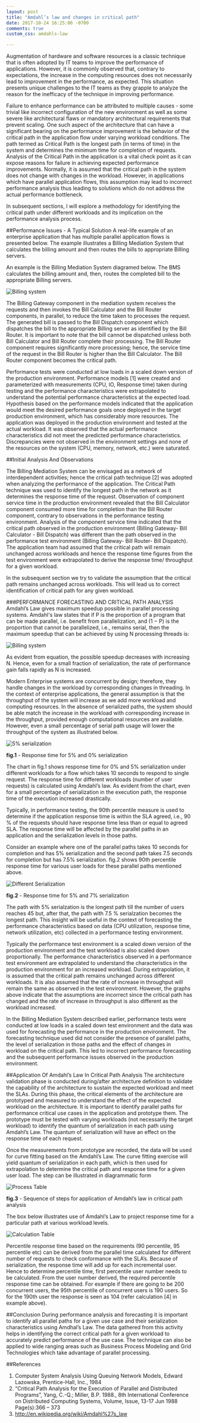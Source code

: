 ```yaml
---
layout: post
title: "Amdahl’s law and changes in critical path"
date: 2017-10-24 16:25:06 -0700
comments: true
custom_css: amdahls-law

---
```

Augmentation of hardware and software resources is a classic technique that is often adopted by IT teams to improve the performance of applications. However, it is commonly observed that, contrary to expectations, the increase in the computing resources does not necessarily lead to improvement in the performance, as expected. This situation presents unique challenges to the IT teams as they grapple to analyze the reason for the inefficacy of the technique in improving performance.

Failure to enhance performance can be attributed to multiple causes - some trivial like incorrect configuration of the new environment as well as some severe like architectural flaws or mandatory architectural requirements that prevent scaling. One such aspect of the architecture that can have a significant bearing on the performance improvement is the behavior of the critical path in the application flow under varying workload conditions. The path termed as Critical Path is the longest path (in terms of time) in the system and determines the minimum time for completion of requests. Analysis of the Critical Path in the application is a vital check point as it can expose reasons for failure in achieving expected performance improvements. Normally, it is assumed that the critical path in the system does not change with changes in the workload. However, in applications which have parallel application flows, this assumption may lead to incorrect performance analysis thus leading to solutions which do not address the actual performance bottleneck.

In subsequent sections, I will explore a methodology for identifying the critical path under different workloads and its implication on the performance analysis process.

##Performance Issues - A Typical Solution
A real-life example of an enterprise application that has multiple parallel application flows is presented below. The example illustrates a Billing Mediation System that calculates the billing amount and then routes the bills to appropriate Billing servers.

An example is the Billing Mediation System diagramed below. The BMS calculates the billing amount and, then, routes the completed bill to the appropriate Billing servers.

![Billing system](/images/amdahls-law/billing-system.jpg)

The Billing Gateway component in the mediation system receives the requests and then invokes the Bill Calculator and the Bill Router components, in parallel, to reduce the time taken to processes the request. The generated bill is passed to the Bill Dispatch component which dispatches the bill to the appropriate Billing server as identified by the Bill Router. It is important to note that the bill cannot be dispatched unless both Bill Calculator and Bill Router complete their processing. The Bill Router component requires significantly more processing; hence, the service time of the request in the Bill Router is higher than the Bill Calculator. The Bill Router component becomes the critical path.

Performance tests were conducted at low loads in a scaled down version of the production environment. Performance models [1] were created and parameterized with measurements (CPU, IO, Response time) taken during testing and the performance characteristics were extrapolated to understand the potential performance characteristics at the expected load. Hypothesis based on the performance models indicated that the application would meet the desired performance goals once deployed in the target production environment, which has considerably more resources. The application was deployed in the production environment and tested at the actual workload. It was observed that the actual performance characteristics did not meet the predicted performance characteristics. Discrepancies were not observed in the environment settings and none of the resources on the system (CPU, memory, network, etc.) were saturated.

##Initial Analysis And Observations

The Billing Mediation System can be envisaged as a network of interdependent activities; hence the critical path technique [2] was adopted when analyzing the performance of the application. The Critical Path technique was used to identify the longest path in the network as it determines the response time of the request. Observation of component service time in the production environment revealed that the Bill Calculator component consumed more time for completion than the Bill Router component, contrary to observations in the performance testing environment. Analysis of the component service time indicated that the critical path observed in the production environment (Billing Gateway- Bill Calculator - Bill Dispatch) was different than the path observed in the performance test environment (Billing Gateway- Bill Router- Bill Dispatch). The application team had assumed that the critical path will remain unchanged across workloads and hence the response time figures from the test environment were extrapolated to derive the response time/ throughput for a given workload.

In the subsequent section we try to validate the assumption that the critical path remains unchanged across workloads. This will lead us to correct identification of critical path for any given workload.

###PERFORMANCE FORECASTING AND CRITICAL PATH ANALYSIS
Amdahl’s Law gives maximum speedup possible in parallel processing systems. Amdahl's law states that if P is the proportion of a program that can be made parallel, i.e. benefit from parallelization, and (1 − P) is the proportion that cannot be parallelized, i.e., remains serial, then the maximum speedup that can be achieved by using N processing threads is:

![Billing system](/images/amdahls-law/amdahls-law.jpg)

As evident from equation, the possible speedup decreases with increasing N. Hence, even for a small
fraction of serialization, the rate of performance gain falls rapidly as N is increased.

Modern Enterprise systems are concurrent by design; therefore, they handle changes in the workload by
corresponding changes in threading. In the context of enterprise applications, the general assumption is that the
throughput of the system will increase as we add more workload and computing resources. In the absence of
serialized paths, the system should be able match the increase in the workload with corresponding increase in the
throughput, provided enough computational resources are available. However, even a small percentage of serial
path usage will lower the throughput of the system as illustrated below.


![5% serialization](/images/amdahls-law/chart-11.jpg)

**fig.1** - Response time for 5% and 0% serialization

The chart in fig.1 shows response time for 0% and 5% serialization under different workloads for a flow which takes 10 seconds to respond to single request. The response time for different workloads (number of user requests) is
calculated using Amdahl’s law. As evident from the chart, even for a small percentage of serialization in the execution path, the response time of the execution increased drastically.

Typically, in performance testing, the 90th percentile measure is used to determine if the application response time is within the SLA agreed, i.e., 90 % of the requests should have response time less than or equal to agreed
SLA. The response time will be affected by the parallel paths in an application and the serialization levels in those paths. 

Consider an example where one of the parallel paths takes 10 seconds for completion and has 5% serialization and the second path takes 7.5 seconds for completion but has 7.5% serialization. fig.2 shows 90th percentile response time for various user loads for these parallel paths mentioned above.

![Different Serialization](/images/amdahls-law/chart-22.jpg)

**fig.2** - Response time for 5% and 7% serialization



The path with 5% serialzation is the longest path till the number of users reaches 45 but, after that, the path with 7.5 % serialzation becomes the longest path. This insight will be useful in the context of forecasting the performance characteristics based on data (CPU utilization, response time, network utilization, etc) collected in a performance testing environment.

Typically the performance test environment is a scaled down version of the production environment and the test workload is also scaled down proportionally. The performance characteristics observed in a performance test environment are extrapolated to understand the characteristics in the production environment for an increased workload. During extrapolation, it is assumed that the critical path remains unchanged across different workloads. It is also assumed that the rate of increase in throughput will remain the same as observed in the test environment. However, the graphs above indicate that the assumptions are incorrect since the critical path has changed and the rate of increase in throughput is also different as the workload increased.

In the Billing Mediation System described earlier, performance tests were conducted at low loads in a scaled down test environment and the data was used for forecasting the performance in the production environment. The forecasting technique used did not consider the presence of parallel paths, the level of serialization in those paths and the effect of changes in workload on the critical path. This led to incorrect performance forecasting and the subsequent performance issues observed in the production environment.


##Application Of Amdahl’s Law In Critical Path Analysis
The architecture validation phase is conducted during/after architecture definition to validate the capability of the architecture to sustain the expected workload and meet the SLAs. During this phase, the critical elements of the architecture are prototyped and measured to understand the effect of the expected workload on the architecture. It is important to identify parallel paths for performance critical use cases in the application and prototype them. The prototype must be tested with varying workloads (not necessarily the target workload) to identify the quantum of serialization in each path using Amdahl’s Law. The quantum of serialization will have an effect on the response time of each request.

Once the measurements from prototype are recorded, the data will be used for curve fitting based on the Amdahl’s Law. The curve fitting exercise will yield quantum of serialization in each path, which is then used for extrapolation to determine the critical path and response time for a given user load. The step can be illustrated in diagrammatic form

![Process Table](/images/amdahls-law/table-1.jpg)

**fig.3** - Sequence of steps for application of Amdahl’s law in critical path analysis

The box below illustrates use of Amdahl’s Law to project response time for a particular path at various workload levels.


![Calculation Table](/images/amdahls-law/table-2.jpg)

Percentile response time based on the requirements (90 percentile, 95 percentile etc) can be derived from the parallel time calculated for different number of requests to check conformance with the SLA’s. Because of serialization, the response time will add up for each incremental user. Hence to determine percentile time, first percentile user number needs to be calculated. From the user number derived, the required percentile response time can be obtained.
For example if there are going to be 200 concurrent users, the 95th percentile of concurrent users is 190 users. So for the 190th user the response is seen as 104 (refer calculation [4] in example above).

##Conclusion
During performance analysis and forecasting it is important to identify all parallel paths for a given use case and their serialization characteristics using Amdhal’s Law. The data gathered from this activity helps in identifying the correct critical path for a given workload to accurately predict performance of the use case. The technique can
also be applied to wide ranging areas such as Business Process Modeling and Grid Technologies which take advantage of parallel processing.



##References
1. Computer System Analysis Using Queuing Network Models, Edward Lazowska, Prentice-Hall, Inc., 1984
2. “Critical Path Analysis for the Execution of Parallel and Distributed Programs”, Yang, C.-Q.; Miller, B.P.
1988., 8th International Conference on Distributed Computing Systems, Volume, Issue, 13-17 Jun 1988
Page(s):366 – 373
3. http://en.wikipedia.org/wiki/Amdahl%27s_law
	





